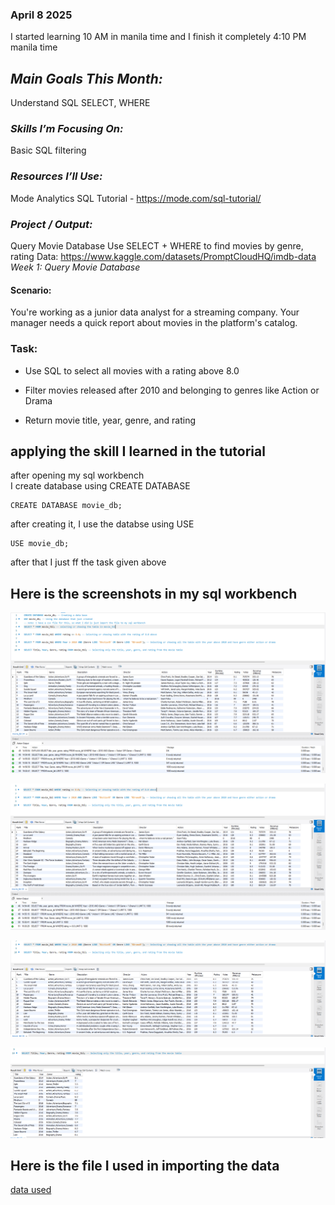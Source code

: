 ### April 8 2025 
I started learning 10 AM in manila time and I finish it completely 4:10 PM manila time


## *Main Goals This Month:*   
Understand SQL SELECT, WHERE
        
### *Skills I’m Focusing On:*  
Basic SQL filtering

### *Resources I’ll Use:*
  Mode Analytics SQL Tutorial - https://mode.com/sql-tutorial/

### *Project / Output:*
Query Movie Database
Use SELECT + WHERE to find movies by genre, rating
Data: https://www.kaggle.com/datasets/PromptCloudHQ/imdb-data  
*Week 1: Query Movie Database*

#### Scenario:   
You're working as a junior data analyst for a streaming company. Your manager needs a quick report about movies in the platform's catalog.

### Task:

- Use SQL to select all movies with a rating above 8.0

- Filter movies released after 2010 and belonging to genres like Action or Drama

- Return movie title, year, genre, and rating

## applying the skill I learned in the tutorial  
after opening my sql workbench   
I create database using  CREATE DATABASE
```
CREATE DATABASE movie_db;
```
after creating it, I use the databse using USE 
``` 
USE movie_db;
```
after that I just ff the task given above

## Here is the screenshots in my sql workbench
![1](image/selecting%20movie_tbl.png)

![2](image/rating%208%20above.png)

![3](image/action%20or%20drama.png)

![4](image/only%20item.png)

## Here is the file I used in importing the data
[data used](files/IMDB-Movie-Data.csv)
